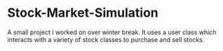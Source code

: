 # Stock-Market-Simulation
A small project I worked on over winter break. It uses a user class which interacts with a variety of stock classes to purchase and sell stocks.

